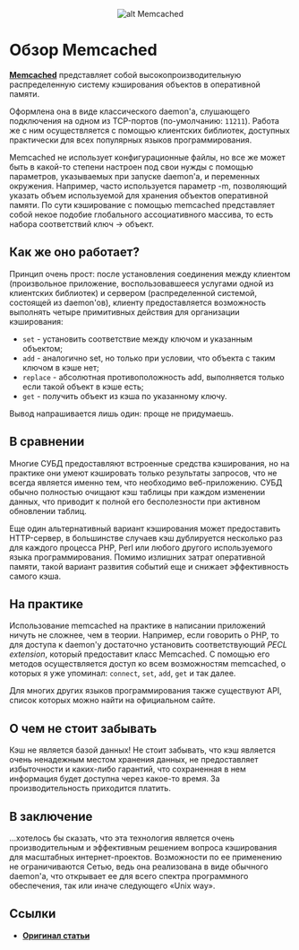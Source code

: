 <p align="center">
  <img  style="max-width:100%;"
        alt="alt Memcached"
        src="https://raw.github.com/uran1980/web-dev-blog/master/Memcached/images/memcached_banner75.jpg">
</p>

Обзор Memcached
===============
**[Memcached](http://memcached.org/)** представляет собой высокопроизводительную распределенную систему кэширования объектов в оперативной памяти.

Оформлена она в виде классического daemon'а, слушающего подключения на одном из TCP-портов (по-умолчанию: `11211`). Работа же с ним осуществляется с помощью клиентских библиотек, доступных практически для всех популярных языков программирования.

Memcached не использует конфигурационные файлы, но все же может быть в какой-то степени настроен под свои нужды с помощью параметров, указываемых при запуске daemon'а, и переменных окружения. Например, часто используется параметр -m, позволяющий указать объем используемой для хранения объектов оперативной памяти.
По сути кэширование с помощью memcached представляет собой некое подобие глобального ассоциативного массива, то есть набора соответствий ключ → объект.


## Как же оно работает?
Принцип очень прост: после установления соединения между клиентом (произвольное приложение, воспользовавшееся услугами одной из клиентских библиотек) и сервером (распределенной системой, состоящей из daemon'ов), клиенту предоставляется возможность выполнять четыре примитивных действия для организации кэширования:

* `set` - установить соответствие между ключом и указанным объектом;
* `add` - аналогично set, но только при условии, что объекта с таким ключом в кэше нет;
* `replace` - абсолютная противоположность add, выполняется только если такой объект в кэше есть;
* `get` - получить объект из кэша по указанному ключу.

Вывод напрашивается лишь один: проще не придумаешь.


## В сравнении
Многие СУБД предоставляют встроенные средства кэширования, но на практике они умеют кэшировать только результаты запросов, что не всегда является именно тем, что необходимо веб-приложению. СУБД обычно полностью очищают кэш таблицы при каждом изменении данных, что приводит к полной его бесполезности при активном обновлении таблиц.

Еще один альтернативный вариант кэширования может предоставить HTTP-сервер, в большинстве случаев кэш дублируется несколько раз для каждого процесса PHP, Perl или любого другого используемого языка программирования. Помимо излишних затрат оперативной памяти, такой вариант развития событий еще и снижает эффективность самого кэша.


## На практике
Использование memcached на практике в написании приложений ничуть не сложнее, чем в теории. Например, если говорить о PHP, то для доступа к daemon'y достаточно установить соответствующий *PECL extension*, который предоставит класс Memcached. С помощью его методов осуществляется доступ ко всем возможностям memcached, о которых я уже упоминал: `connect`, `set`, `add`, `get` и так далее.

Для многих других языков программирования также существуют API, список которых можно найти на официальном сайте.


## О чем не стоит забывать
Кэш не является базой данных! Не стоит забывать, что кэш является очень ненадежным местом хранения данных, не предоставляет избыточности и каких-либо гарантий, что сохраненная в нем информация будет доступна через какое-то время. За производительность приходится платить.


## В заключение
...хотелось бы сказать, что эта технология является очень производительным и эффективным решением вопроса кэширования для масштабных интернет-проектов. Возможности по ее применению не ограничиваются Сетью, ведь она реализована в виде обычного daemon'а, что открывает ее для всего спектра программного обеспечения, так или иначе следующего «Unix way».


## Ссылки
* **[Оригинал статьи](http://www.insight-it.ru/unix-way/obzor-memcached/)**

